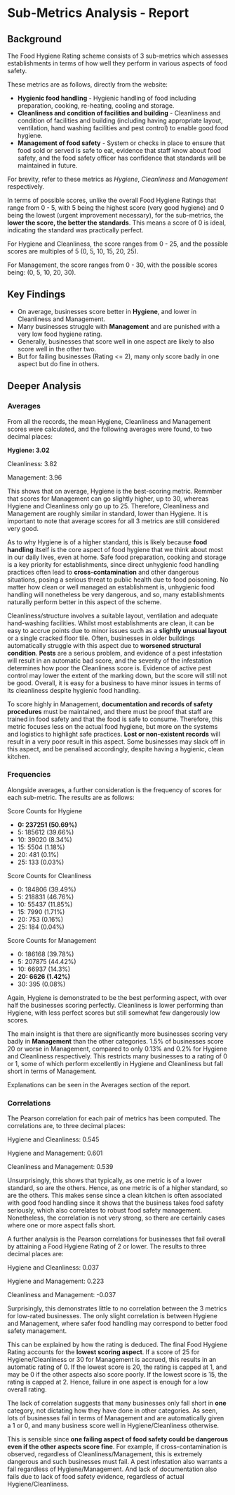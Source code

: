 # Sub-Metrics Analysis - Report

## Background

The Food Hygiene Rating scheme consists of 3 sub-metrics which assesses establishments in terms of how well they perform in various aspects of food safety.

These metrics are as follows, directly from the website:
- **Hygienic food handling** - Hygienic handling of food including preparation, cooking, re-heating, cooling and storage.
- **Cleanliness and condition of facilities and building** - Cleanliness and condition of facilities and building (including having appropriate layout, ventilation, hand washing facilities and pest control) to enable good food hygiene.
- **Management of food safety** - System or checks in place to ensure that food sold or served is safe to eat, evidence that staff know about food safety, and the food safety officer has confidence that standards will be maintained in future.

For brevity, refer to these metrics as *Hygiene*, *Cleanliness* and *Management* respectively.

In terms of possible scores, unlike the overall Food Hygiene Ratings that range from 0 - 5, with 5 being the highest score (very good hygiene) and 0 being the lowest (urgent improvement necessary), for the sub-metrics, the **lower the score, the better the standards**. This means a score of 0 is ideal, indicating the standard was practically perfect.

For Hygiene and Cleanliness, the score ranges from 0 - 25, and the possible scores are multiples of 5 (0, 5, 10, 15, 20, 25).

For Management, the score ranges from 0 - 30, with the possible scores being: (0, 5, 10, 20, 30).

## Key Findings

- On average, businesses score better in **Hygiene**, and lower in Cleanliness and Management.
- Many businesses struggle with **Management** and are punished with a very low food hygiene rating.
- Generally, businesses that score well in one aspect are likely to also score well in the other two.
- But for failing businesses (Rating <= 2), many only score badly in one aspect but do fine in others.

## Deeper Analysis

### Averages

From all the records, the mean Hygiene, Cleanliness and Management scores were calculated, and the following averages were found, to two decimal places:

**Hygiene: 3.02**

Cleanliness: 3.82

Management: 3.96

This shows that on average, Hygiene is the best-scoring metric. Remmber that scores for Management can go slightly higher, up to 30, whereas Hygiene and Cleanliness only go up to 25. Therefore, Cleanliness and Management are roughly similar in standard, lower than Hygiene. It is important to note that average scores for all 3 metrics are still considered very good.

As to why Hygiene is of a higher standard, this is likely because **food handling** itself is the core aspect of food hygiene that we think about most in our daily lives, even at home. Safe food preparation, cooking and storage is a key priority for establishments, since direct unhygienic food handling practices often lead to **cross-contamination** and other dangerous situations, posing a serious threat to public health due to food poisoning. No matter how clean or well managed an establishment is, unhygienic food handling will nonetheless be very dangerous, and so, many establishments naturally perform better in this aspect of the scheme.

Cleanliness/structure involves a suitable layout, ventilation and adequate hand-washing facilities. Whilst most establishments are clean, it can be easy to accrue points due to minor issues such as a **slightly unusual layout** or a single cracked floor tile. Often, businesses in older buildings automatically struggle with this aspect due to **worsened structural condition**. **Pests** are a serious problem, and evidence of a pest infestation will result in an automatic bad score, and the severity of the infestation determines how poor the Cleanliness score is. Evidence of active pest control may lower the extent of the marking down, but the score will still not be good. Overall, it is easy for a business to have minor issues in terms of its cleanliness despite hygienic food handling. 

To score highly in Management, **documentation and records of safety procedures** must be maintained, and there must be proof that staff are trained in food safety and that the food is safe to consume. Therefore, this metric focuses less on the actual food hygiene, but more on the systems and logistics to highlight safe practices. **Lost or non-existent records** will result in a very poor result in this aspect. Some businesses may slack off in this aspect, and be penalised accordingly, despite having a hygienic, clean kitchen.

### Frequencies

Alongside averages, a further consideration is the frequency of scores for each sub-metric. The results are as follows:

Score Counts for Hygiene
- **0: 237251 (50.69%)**
- 5: 185612 (39.66%)
- 10: 39020 (8.34%)
- 15: 5504 (1.18%)
- 20: 481 (0.1%)
- 25: 133 (0.03%)

Score Counts for Cleanliness
- 0: 184806 (39.49%)
- 5: 218831 (46.76%)
- 10: 55437 (11.85%)
- 15: 7990 (1.71%)
- 20: 753 (0.16%)
- 25: 184 (0.04%)

Score Counts for Management
- 0: 186168 (39.78%)
- 5: 207875 (44.42%)
- 10: 66937 (14.3%)
- **20: 6626 (1.42%)**
- 30: 395 (0.08%)

Again, Hygiene is demonstrated to be the best performing aspect, with over half the businesses scoring perfectly. Cleanliness is lower performing than Hygiene, with less perfect scores but still somewhat few dangerously low scores.

The main insight is that there are significantly more businesses scoring very badly in **Management** than the other categories. 1.5% of businesses score 20 or worse in Management, compared to only 0.13% and 0.2% for Hygiene and Cleanliness respectively. This restricts many businesses to a rating of 0 or 1, some of which perform excellently in Hygiene and Cleanliness but fall short in terms of Management.

Explanations can be seen in the Averages section of the report.

### Correlations

The Pearson correlation for each pair of metrics has been computed. The correlations are, to three decimal places:

Hygiene and Cleanliness: 0.545

Hygiene and Management: 0.601

Cleanliness and Management: 0.539

Unsurprisingly, this shows that typically, as one metric is of a lower standard, so are the others. Hence, as one metric is of a higher standard, so are the others. This makes sense since a clean kitchen is often associated with good food handling since it shows that the business takes food safety seriously, which also correlates to robust food safety management. Nonetheless, the correlation is not very strong, so there are certainly cases where one or more aspect falls short.

A further analysis is the Pearson correlations for businesses that fail overall by attaining a Food Hygiene Rating of 2 or lower. The results to three decimal places are:

Hygiene and Cleanliness: 0.037

Hygiene and Management: 0.223

Cleanliness and Management: -0.037

Surprisingly, this demonstrates little to no correlation between the 3 metrics for low-rated businesses. The only slight correlation is between Hygiene and Management, where safer food handling may correspond to better food safety management.

This can be explained by how the rating is deduced. The final Food Hygiene Rating accounts for the **lowest scoring aspect**. If a score of 25 for Hygiene/Cleanliness or 30 for Management is accrued, this results in an automatic rating of 0. If the lowest score is 20, the rating is capped at 1, and may be 0 if the other aspects also score poorly. If the lowest score is 15, the rating is capped at 2. Hence, failure in one aspect is enough for a low overall rating.

The lack of correlation suggests that many businesses only fall short in **one** category, not dictating how they have done in other categories. As seen, lots of businesses fail in terms of Management and are automatically given a 1 or 0, and many business score well in Hygiene/Cleanliness otherwise.

This is sensible since **one failing aspect of food safety could be dangerous even if the other aspects score fine**. For example, if cross-contamination is observed, regardless of Cleanliness/Management, this is extremely dangerous and such businesses must fail. A pest infestation also warrants a fail regardless of Hygiene/Management. And lack of documentation also fails due to lack of food safety evidence, regardless of actual Hygiene/Cleanliness.